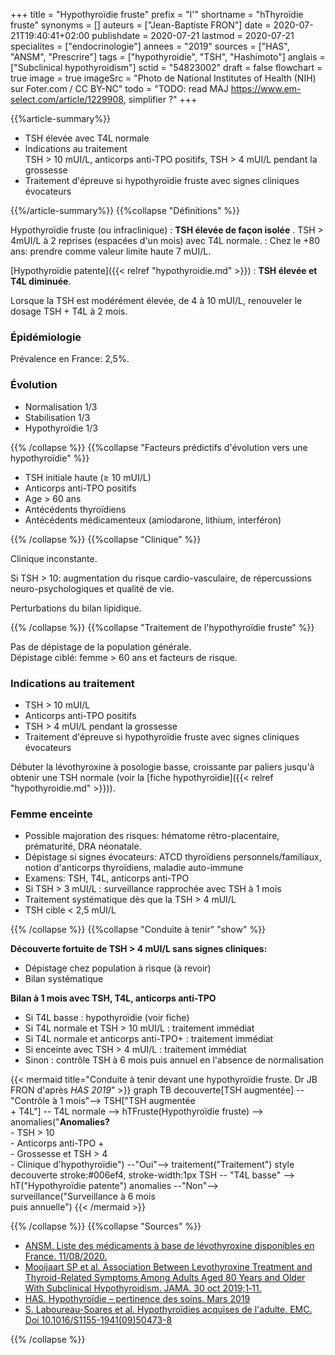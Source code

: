 +++
title = "Hypothyroïdie fruste"
prefix = "l'"
shortname = "hThyroïdie fruste"
synonyms = []
auteurs = ["Jean-Baptiste FRON"]
date = 2020-07-21T19:40:41+02:00
publishdate = 2020-07-21
lastmod = 2020-07-21
specialites = ["endocrinologie"]
annees = "2019"
sources = ["HAS", "ANSM", "Prescrire"]
tags = ["hypothyroidie", "TSH", "Hashimoto"]
anglais = ["Subclinical hypothyroidism"]
sctid = "54823002"
draft = false
flowchart = true
image = true
imageSrc = "Photo de National Institutes of Health (NIH) sur Foter.com / CC BY-NC"
todo = "TODO: read MAJ https://www.em-select.com/article/1229908, simplifier ?"
+++

{{%article-summary%}}

- TSH élevée avec T4L normale
- Indications au traitement  
TSH > 10 mUI/L, anticorps anti-TPO positifs, TSH > 4 mUI/L pendant la grossesse
- Traitement d'épreuve si hypothyroïdie fruste avec signes cliniques évocateurs

{{%/article-summary%}}
{{%collapse "Définitions" %}}

Hypothyroïdie fruste (ou infraclinique)
: **TSH élevée de façon isolée**  .
TSH > 4mUI/L à 2 reprises (espacées d'un mois) avec T4L normale.
: Chez le +80 ans: prendre comme valeur limite haute 7 mUI/L.

[Hypothyroïdie patente]({{< relref "hypothyroidie.md" >}})
: **TSH élevée et T4L diminuée**.

Lorsque la TSH est modérément élevée, de 4 à 10 mUI/L, renouveler le dosage TSH + T4L à 2 mois.

### Épidémiologie

Prévalence en France: 2,5%.

### Évolution

- Normalisation 1/3
- Stabilisation 1/3
- Hypothyroïdie 1/3

{{% /collapse %}}
{{%collapse "Facteurs prédictifs d'évolution vers une hypothyroïdie" %}}

- TSH initiale haute (≥ 10 mUI/L)
- Anticorps anti-TPO positifs
- Age > 60 ans
- Antécédents thyroïdiens
- Antécédents médicamenteux (amiodarone, lithium, interféron)

{{% /collapse %}}
{{%collapse "Clinique" %}}

Clinique inconstante.

Si TSH > 10: augmentation du risque cardio-vasculaire, de répercussions neuro-psychologiques et qualité de vie.

Perturbations du bilan lipidique.

{{% /collapse %}}
{{%collapse "Traitement de l'hypothyroïdie fruste" %}}

Pas de dépistage de la population générale.  
Dépistage ciblé: femme > 60 ans et facteurs de risque.

### Indications au traitement

- TSH > 10 mUI/L
- Anticorps anti-TPO positifs
- TSH > 4 mUI/L pendant la grossesse
- Traitement d'épreuve si hypothyroïdie fruste avec signes cliniques évocateurs

Débuter la lévothyroxine à posologie basse, croissante par paliers jusqu'à obtenir une TSH normale (voir la [fiche hypothyroïdie]({{< relref "hypothyroidie.md" >}})).

### Femme enceinte

- Possible majoration des risques: hématome rétro-placentaire, prématurité, DRA néonatale.
- Dépistage si signes évocateurs: ATCD thyroïdiens personnels/familiaux, notion d'anticorps thyroïdiens, maladie auto-immune
- Examens: TSH, T4L, anticorps anti-TPO
- Si TSH > 3 mUI/L : surveillance rapprochée avec TSH à 1 mois
- Traitement systématique dès que la TSH > 4 mUI/L
- TSH cible < 2,5 mUI/L

{{% /collapse %}}
{{%collapse "Conduite à tenir" "show" %}}

**Découverte fortuite de TSH > 4 mUI/L sans signes cliniques:**

- Dépistage chez population à risque (à revoir)
- Bilan systématique

**Bilan à 1 mois avec TSH, T4L, anticorps anti-TPO**

- Si T4L basse : hypothyroïdie (voir fiche)
- Si T4L normale et TSH > 10 mUI/L : traitement immédiat
- Si T4L normale et anticorps anti-TPO+ : traitement immédiat
- Si enceinte avec TSH > 4 mUI/L : traitement immédiat
- Sinon : contrôle TSH à 6 mois puis annuel en l'absence de normalisation

{{< mermaid title="Conduite à tenir devant une hypothyroïdie fruste. Dr JB FRON d'après *HAS 2019*" >}}
graph TB
  decouverte[TSH augmentée] --"Contrôle à 1 mois"--> TSH["TSH augmentée<br>+ T4L"] -- T4L normale --> hTFruste(Hypothyroïdie fruste) --> anomalies("<b>Anomalies?</b><br>- TSH > 10<br>- Anticorps anti-TPO +<br>- Grossesse et TSH > 4<br>- Clinique d'hypothyroïdie") --"Oui"--> traitement("Traitement")
  style decouverte stroke:#006ef4, stroke-width:1px
  TSH -- "T4L basse" --> hT("Hypothyroïdie patente")
    anomalies --"Non"--> surveillance("Surveillance à 6 mois<br>puis annuelle")
{{< /mermaid >}}

{{% /collapse %}}
{{%collapse "Sources" %}}

- [ANSM. Liste des médicaments à base de lévothyroxine disponibles en France. 11/08/2020.](https://ansm.sante.fr/Dossiers/Levothyrox-et-medicaments-a-base-de-levothyroxine/A-quoi-servent-les-medicaments-contenant-de-la-levothyroxine/(offset)/0#paragraph_155067)
- [Mooijaart SP et al. Association Between Levothyroxine Treatment and Thyroid-Related Symptoms Among Adults Aged 80 Years and Older With Subclinical Hypothyroidism. JAMA. 30 oct 2019;1‑11.](https://doi.org/10.1001/jama.2019.17274)
- [HAS. Hypothyroïdie – pertinence des soins. Mars 2019](https://www.has-sante.fr/portail/jcms/c_2910740/fr/pertinence-des-soins-hypothyroidie)
- [S. Laboureau-Soares et al. Hypothyroïdies acquises de l'adulte. EMC. Doi 10.1016/S1155-1941(09)50473-8](https://www.em-select.com/article/224074)

{{% /collapse %}}
